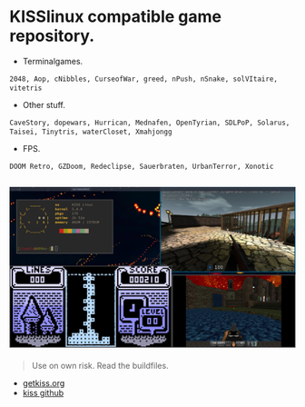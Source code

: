 # KISSlinux compatible game repository.

- Terminalgames.
```
2048, Aop, cNibbles, CurseofWar, greed, nPush, nSnake, solVItaire, vitetris
```

- Other stuff.
```
CaveStory, dopewars, Hurrican, Mednafen, OpenTyrian, SDLPoP, Solarus, Taisei, Tinytris, waterCloset, Xmahjongg 
```

- FPS.
```
DOOM Retro, GZDoom, Redeclipse, Sauerbraten, UrbanTerror, Xonotic
```

![screen](screenshots/busy.jpeg)
---

> Use on own risk. Read the buildfiles.


* [getkiss.org](https://getkiss.org/)
* [kiss github](https://github.com/kisslinux)
